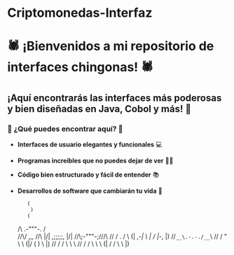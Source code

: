 # Criptomonedas-Interfaz

# 🕷️ **¡Bienvenidos a mi repositorio de interfaces chingonas!** 🕷️

## ¡Aquí encontrarás las interfaces más poderosas y bien diseñadas en Java, Cobol y más! 🚀

### 🚨 **¿Qué puedes encontrar aquí?** 🚨

- **Interfaces de usuario elegantes y funcionales** 💻
- **Programas increíbles que no puedes dejar de ver** 🧑‍💻
- **Código bien estructurado y fácil de entender** 📚
- **Desarrollos de software que cambiarán tu vida** 🌟



         (
          )
         (
   /\  .-"""-.  /\
  //\\/  ,,,  \//\\
  |/\| ,;;;;;, |/\|
  //\\\;-"""-;///\\
 //  \/   .   \/  \\
(| ,-_| \ | / |_-, |)
  //`__\.-.-./__`\\
 //   /   "   \    \\
(|/   (     )   \ |)
//  /   /     \   \  \\
//  /   /       \   \  \\
(|  /   /         \   \ |)
